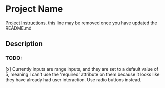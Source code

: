 # Project Name

[Project Instructions](./INSTRUCTIONS.md), this line may be removed once you have updated the README.md

## Description

### TODO:

[x] Currently inputs are range inputs, and they are set to a default value of 5, meaning I can't use the 'required' attribute on them because it looks like they have already had user interaction.
Use radio buttons instead.
